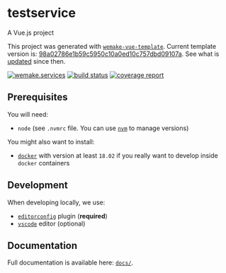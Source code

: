 # testservice

A Vue.js project

This project was generated with [`wemake-vue-template`](https://github.com/wemake-services/wemake-vue-template). 
Current template version is: [98a02786e1b59c5950c10a0ed10c757dbd09107a](https://github.com/wemake-services/wemake-vue-template/tree/98a02786e1b59c5950c10a0ed10c757dbd09107a). 
See what is [updated](https://github.com/wemake-services/wemake-vue-template/compare/98a02786e1b59c5950c10a0ed10c757dbd09107a...master) 
since then.

[![wemake.services](https://img.shields.io/badge/-wemake.services-green.svg?label=%20&logo=data%3Aimage%2Fpng%3Bbase64%2CiVBORw0KGgoAAAANSUhEUgAAABAAAAAQCAMAAAAoLQ9TAAAABGdBTUEAALGPC%2FxhBQAAAAFzUkdCAK7OHOkAAAAbUExURQAAAAAAAAAAAAAAAAAAAAAAAAAAAAAAAP%2F%2F%2F5TvxDIAAAAIdFJOUwAjRA8xXANAL%2Bv0SAAAADNJREFUGNNjYCAIOJjRBdBFWMkVQeGzcHAwksJnAPPZGOGAASzPzAEHEGVsLExQwE7YswCb7AFZSF3bbAAAAABJRU5ErkJggg%3D%3D)](https://wemake.services) [![build status](https://gitlab.com/wemake.services/testservice/badges/master/build.svg)](https://gitlab.com/wemake.services/testservice/commits/master) [![coverage report](https://gitlab.com/wemake.services/testservice/badges/master/coverage.svg)](https://gitlab.com/wemake.services/testservice/commits/master)

## Prerequisites

You will need:

- `node` (see `.nvmrc` file. You can
  use [`nvm`](https://github.com/creationix/nvm) to manage versions)

You might also want to install:

- [`docker`](https://www.docker.com/community-edition) with version
  at least `18.02` if you really want to develop inside `docker` containers

## Development

When developing locally, we use:

- [`editorconfig`](http://editorconfig.org/) plugin (**required**)
- [`vscode`](https://code.visualstudio.com/) editor (optional)

## Documentation

Full documentation is available here: [`docs/`](docs).
